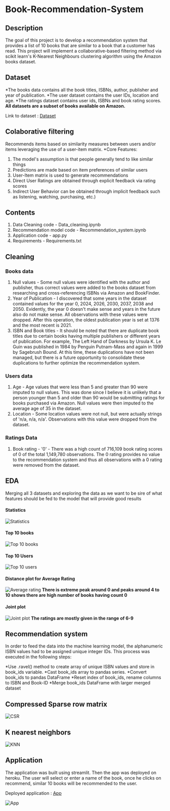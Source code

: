 # Book-Recommendation-System

## Description

The goal of this project is to develop a recommendation system that provides a list of 10 books that are similar to a book that a customer has read. This project will implement a collaborative-based filtering method via scikit learn's K-Nearest Neighbours clustering algorithm using the Amazon books dataset. 

## Dataset
*The books data contains all the book titles, ISBNs, author, publisher and year of publication. 
*The user dataset contains the user IDs, location and age. 
*The ratings dataset contains user ids, ISBNs and book rating scores. 
**All datasets are a subset of books available on Amazon.**

Link to dataset : [Dataset](https://www.kaggle.com/datasets/arashnic/book-recommendation-dataset)

## Colaborative filtering

Recommends items based on similarity measures between users and/or items leveraging the use of a user-item matrix.
*Core Features:
  1. The model's assumption is that people generally tend to like similar things
  2. Predictions are made based on item preferences of similar users
  3. User-Item matrix is used to generate recommendations
  4. Direct User Ratings are obtained through explicit feedback via rating scores
  5. Indirect User Behavior can be obtained through implicit feedback such as listening, watching, purchasing, etc.)
  
## Contents
1. Data Cleaning code - Data_cleaning.ipynb
2. Recommendation model code - Recommendation_system.ipynb
3. Application code - app.py
4. Requirements - Requirements.txt

## Cleaning

### Books data
1. Null values - Some null values were identified with the author and publisher, thus correct values were added to the books dataset from researching and cross-referencing ISBNs via Amazon and BookFinder.
2. Year of Publication - I discovered that some years in the dataset contained values for the year 0, 2024, 2026, 2030, 2037, 2038 and 2050. Evidently, the year 0 doesn't make sense and years in the future also do not make sense. All observations with these values were dropped. After this operation, the oldest publication year is set at 1376 and the most recent is 2021.
3. ISBN and Book titles - It should be noted that there are duplicate book titles due to certain books having multiple publishers or different years of publication. For example, The Left Hand of Darkness by Ursula K. Le Guin was published in 1984 by Penguin Putnam-Mass and again in 1999 by Sagebrush Bound. At this time, these duplications have not been managed, but there is a future opportunity to consolidate these duplications to further optimize the recommendation system.

### Users data
1. Age - Age values that were less than 5 and greater than 90 were imputed to null values. This was done since I believe it is unlikely that a person younger than 5 and older than 90 would be submitting ratings for books purchased via Amazon. Null values were then imputed to the average age of 35 in the dataset.
2. Location - Some location values were not null, but were actually strings of 'n/a, n/a, n/a'. Observations with this value were dropped from the dataset.

### Ratings Data
1. Book rating - '0' - There was a high count of 716,109 book rating scores of 0 of the total 1,149,780 observations. The 0 rating provides no value to the recommendation system and thus all observations with a 0 rating were removed from the dataset.

## EDA

Merging all 3 datasets and exploring the data as we want to be sire of what features should be fed to the model that will provide good results

#### Statistics
![Statistics](https://github.com/shubhampandkar/Book-Recommendation-System/blob/main/images/statistics.png "Statistics")

#### Top 10 books 
![Top 10 books](https://github.com/shubhampandkar/Book-Recommendation-System/blob/main/images/top%2010%20books.png "Top 10 books")

#### Top 10 Users
![Top 10 users](https://github.com/shubhampandkar/Book-Recommendation-System/blob/main/images/top%2010%20user%20rating.png "Top 10 users")

#### Distance plot for Average Rating
![Average rating](https://github.com/shubhampandkar/Book-Recommendation-System/blob/main/images/average_ratings.png "Average rating")
**There is extreme peak around 0 and peaks around 4 to 10 shows there are high number of books having count 0**

#### Joint plot
![Joint plot](https://github.com/shubhampandkar/Book-Recommendation-System/blob/main/images/joint_plot.png "Joint plot")
**The ratings are mostly given in the range of 6-9**

## Recommendation system

In order to feed the data into the machine learning model, the alphanumeric ISBN values had to be assigned unique integer IDs. This process was executed in the following steps:

*Use .ravel() method to create array of unique ISBN values and store in book_ids variable.
*Cast book_ids array to pandas series.
*Convert book_ids to pandas DataFrame
*Reset index of book_ids, rename columns to ISBN and Book-ID
*Merge book_ids DataFrame with larger merged dataset

## Compressed Sparse row matrix
![CSR](https://github.com/shubhampandkar/Book-Recommendation-System/blob/main/images/CSR.png "CSR")

## K nearest neighbors
![KNN](https://github.com/shubhampandkar/Book-Recommendation-System/blob/main/images/KNN.png "KNN")

## Application
The application was built using streamlit. Then the app was deployed on heroku.
The user will select or enter a name of the book, once he clicks on recommend, similar 10 books will be recommended to the user.

Deployed application : [App](https://git.heroku.com/book-recommender-srp.git)

![App](https://github.com/shubhampandkar/Book-Recommendation-System/blob/main/images/app.png "App")
